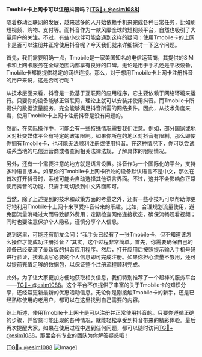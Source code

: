 **Tmobile卡上网卡可以注册抖音吗？[[TG💪+ @esim1088](https://t.me/s/esim1088)]**

随着移动互联网的发展，越来越多的人开始依赖手机来完成各种日常任务，比如刷短视频、购物、支付等。而抖音作为一款风靡全球的短视频平台，自然也吸引了大量用户的关注。不过，有些小伙伴可能会遇到这样的疑问：使用Tmobile卡的上网卡是否可以注册并正常使用抖音呢？今天我们就来详细探讨一下这个问题。

首先，我们需要明确一点，Tmobile是一家美国知名的电信运营商，其提供的SIM卡和上网卡服务在全球范围内都享有良好的口碑。无论是用于手机还是平板设备，Tmobile卡都能提供稳定的网络连接。那么，对于想用Tmobile卡上网卡注册抖音的用户来说，这是否可行呢？

从技术层面来看，抖音是一款基于互联网的应用程序，它主要依赖于网络环境来运行。只要你的设备能够正常联网，理论上就可以安装并使用抖音。而Tmobile卡所提供的数据流量服务，完全能够满足抖音所需的网络条件。因此，从技术角度来看，使用Tmobile卡上网卡注册抖音是没有问题的。

然而，在实际操作中，可能会有一些特殊情况需要我们注意。例如，部分国家或地区对社交媒体平台有特定的政策限制。如果你所在的地区对抖音有限制，那么即使你拥有Tmobile卡，也可能无法顺利注册或使用抖音。在这种情况下，你可以尝试联系当地的电信运营商或者查阅相关法律法规，了解具体的限制情况。

另外，还有一个需要注意的地方就是语言设置。抖音作为一个国际化的平台，支持多种语言版本。如果你的Tmobile卡上网卡所处的设备默认语言不是中文，那么在首次打开抖音时，系统可能会自动选择其他语言界面。不过，这并不会影响你正常使用抖音的功能，只需手动切换到中文界面即可。

当然，除了上述提到的技术和政策方面的考量之外，还有一些小技巧可以帮助你更好地利用Tmobile卡上网卡来享受抖音带来的乐趣。比如，合理规划流量使用，避免因流量消耗过大而导致额外费用；定期检查网络连接状态，确保流畅观看视频；同时也要注意保护个人隐私，谨慎分享个人信息。

说到这里，可能还有朋友会问：“我手头已经有了一张Tmobile卡，但不知道该怎么操作才能成功注册抖音？”其实，这个过程非常简单。首先，你需要确保自己的设备已经安装了最新版的抖音应用程序。然后，打开应用后按照提示输入手机号码进行验证，接着填写必要的个人信息即可完成注册。如果你担心流量不够用，还可以提前充值足够的数据包，以保证整个注册流程顺利完成。

此外，为了让大家更加方便地获取相关信息，我们特别推荐了一个超棒的服务平台——[TG💪+ @esim1088](https://t.me/s/esim1088)。这个平台不仅提供了丰富的关于Tmobile卡的知识分享，还经常更新最新的优惠活动信息。无论你是刚接触Tmobile卡的新手，还是已经熟练使用的老用户，都可以在这里找到自己需要的内容。

综上所述，使用Tmobile卡上网卡是可以注册并正常使用抖音的。只要你遵循正确的步骤，并留意可能出现的各种情况，就能轻松享受到抖音带来的精彩体验。最后再次提醒大家，如果在使用过程中遇到任何问题，都可以随时访问[TG💪+ @esim1088](https://t.me/s/esim1088)，那里会有专业的团队为你解答疑惑哦！

[[TG💪+ @esim1088](https://t.me/s/esim1088) ![Image](https://i.postimg.cc/4NQfJmqS/Snipaste-2025-05-13-00-14-12.png)]